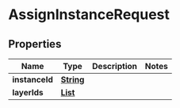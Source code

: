 

# AssignInstanceRequest


## Properties

| Name | Type | Description | Notes |
|------------ | ------------- | ------------- | -------------|
|**instanceId** | [**String**](String.md) |  |  |
|**layerIds** | [**List**](List.md) |  |  |



